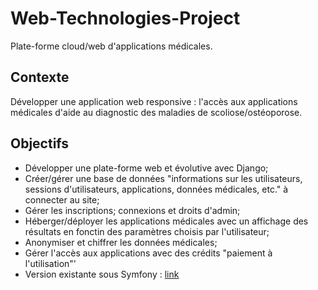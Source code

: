 # Web-Technologies-Project

Plate-forme cloud/web d'applications médicales.

## Contexte
Développer une application web responsive : l'accès aux applications médicales d'aide au diagnostic des maladies de scoliose/ostéoporose.

## Objectifs
- Développer une plate-forme web et évolutive avec Django;
- Créer/gérer une base de données "informations sur les utilisateurs, sessions d'utilisateurs, applications, données médicales, etc." à connecter au site;
- Gérer les inscriptions; connexions et droits d'admin;
- Héberger/déployer les applications médicales avec un affichage des résultats en fonctin des paramètres choisis par l'utilisateur;
- Anonymiser et chiffrer les données médicales;
- Gérer l'accès aux applications avec des crédits "paiement à l'utilisation"'
- Version existante sous Symfony : [link](https://alumniumonsac-my.sharepoint.com/personal/530391_umons_ac_be/_layouts/15/onedrive.aspx?id=%2Fpersonal%2F530391_umons_ac_be%2FDocuments%2F0%2E%20ANCIEN%20ONE%20DRIVE%2FCLEO%2FCLEO%20Demonstrations%2Ffinal_cut%2Eavi&parent=%2Fpersonal%2F530391_umons_ac_be%2FDocuments%2F0%2E%20ANCIEN%20ONE%20DRIVE%2FCLEO%2FCLEO%20Demonstrations)

